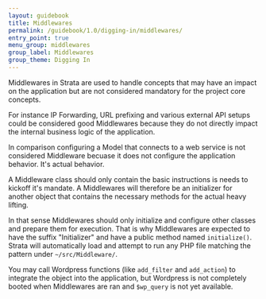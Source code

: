 ```yaml
---
layout: guidebook
title: Middlewares
permalink: /guidebook/1.0/digging-in/middlewares/
entry_point: true
menu_group: middlewares
group_label: Middlewares
group_theme: Digging In
---
```


Middlewares in Strata are used to handle concepts that may have an impact on the application but are not considered mandatory for the project core concepts.

For instance IP Forwarding, URL prefixing and various external API setups could be considered good Middlewares because they do not directly impact the internal business logic of the application.

In comparison configuring a Model that connects to a web service is not considered Middleware becuase it does not configure the application behavior. It's actual behavior.

A Middleware class should only contain the basic instructions is needs to kickoff it's mandate. A Middlewares will therefore be an initializer for another object that contains the necessary methods for the actual heavy lifting.

In that sense Middlewares should only initialize and configure other classes and prepare them for execution. That is why Middlewares are expected to have the suffix "Initializer" and have a public method named `initialize()`. Strata will automatically load and attempt to run any PHP file matching the pattern under `~/src/Middleware/`.

You may call Wordpress functions (like `add_filter` and `add_action`) to integrate the object into the application, but Wordpress is not completely booted when Middlewares are ran and `$wp_query` is not yet available.
